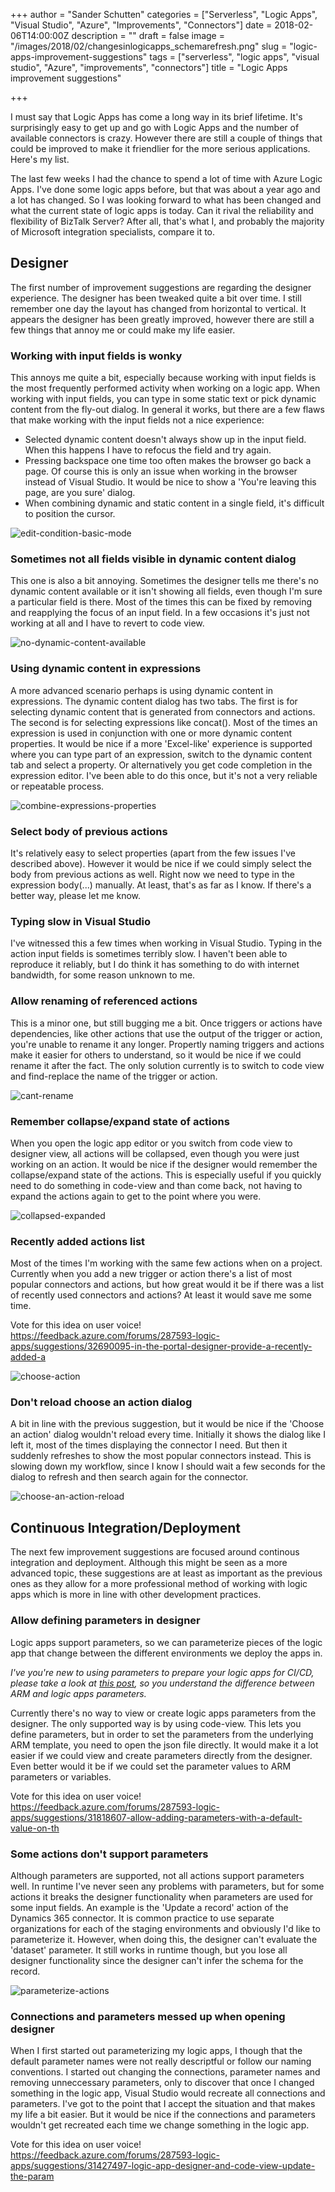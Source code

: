 +++
author = "Sander Schutten"
categories = ["Serverless", "Logic Apps", "Visual Studio", "Azure", "Improvements", "Connectors"]
date = 2018-02-06T14:00:00Z
description = ""
draft = false
image = "/images/2018/02/changesinlogicapps_schemarefresh.png"
slug = "logic-apps-improvement-suggestions"
tags = ["serverless", "logic apps", "visual studio", "Azure", "improvements", "connectors"]
title = "Logic Apps improvement suggestions"

+++


I must say that Logic Apps has come a long way in its brief lifetime. It's surprisingly easy to get up and go with Logic Apps and the number of available connectors is crazy. However there are still a couple of things that could be improved to make it friendlier for the more serious applications. Here's my list.

The last few weeks I had the chance to spend a lot of time with Azure Logic Apps. I've done some logic apps before, but that was about a year ago and a lot has changed. So I was looking forward to what has been changed and what the current state of logic apps is today. Can it rival the reliability and flexibility of BizTalk Server? After all, that's what I, and probably the majority of Microsoft integration specialists, compare it to.

## Designer
The first number of improvement suggestions are regarding the designer experience. The designer has been tweaked quite a bit over time. I still remember one day the layout has changed from horizontal to vertical. It appears the designer has been greatly improved, however there are still a few things that annoy me or could make my life easier.

### Working with input fields is wonky
This annoys me quite a bit, especially because working with input fields is the most frequently performed activity when working on a logic app. When working with input fields, you can type in some static text or pick dynamic content from the fly-out dialog. In general it works, but there are a few flaws that make working with the input fields not a nice experience:

- Selected dynamic content doesn't always show up in the input field. When this happens I have to refocus the field and try again.
- Pressing backspace one time too often makes the browser go back a page. Of course this is only an issue when working in the browser instead of Visual Studio. It would be nice to show a 'You're leaving this page, are you sure' dialog.
- When combining dynamic and static content in a single field, it's difficult to position the cursor.

![edit-condition-basic-mode](/images/2018/01/edit-condition-basic-mode.png)

### Sometimes not all fields visible in dynamic content dialog
This one is also a bit annoying. Sometimes the designer tells me there's no dynamic content available or it isn't showing all fields, even though I'm sure a particular field is there. Most of the times this can be fixed by removing and reapplying the focus of an input field. In a few occasions it's just not working at all and I have to revert to code view.

![no-dynamic-content-available](/images/2018/01/no-dynamic-content-available.png)

### Using dynamic content in expressions
A more advanced scenario perhaps is using dynamic content in expressions. The dynamic content dialog has two tabs. The first is for selecting dynamic content that is generated from connectors and actions. The second is for selecting expressions like concat(). Most of the times an expression is used in conjunction with one or more dynamic content properties. It would be nice if a more 'Excel-like' experience is supported where you can type part of an expression, switch to the dynamic content tab and select a property. Or alternatively you get code completion in the expression editor. I've been able to do this once, but it's not a very reliable or repeatable process.

![combine-expressions-properties](/images/2018/02/combine-expressions-properties.PNG)

### Select body of previous actions
It's relatively easy to select properties (apart from the few issues I've described above). However it would be nice if we could simply select the body from previous actions as well. Right now we need to type in the expression body(...) manually. At least, that's as far as I know. If there's a better way, please let me know.

### Typing slow in Visual Studio
I've witnessed this a few times when working in Visual Studio. Typing in the action input fields is sometimes terribly slow. I haven't been able to reproduce it reliably, but I do think it has something to do with internet bandwidth, for some reason unknown to me.

### Allow renaming of referenced actions
This is a minor one, but still bugging me a bit. Once triggers or actions have dependencies, like other actions that use the output of the trigger or action, you're unable to rename it any longer. Propertly naming triggers and actions make it easier for others to understand, so it would be nice if we could rename it after the fact. The only solution currently is to switch to code view and find-replace the name of the trigger or action.

![cant-rename](/images/2018/02/cant-rename.png)

### Remember collapse/expand state of actions
When you open the logic app editor or you switch from code view to designer view, all actions will be collapsed, even though you were just working on an action. It would be nice if the designer would remember the collapse/expand state of the actions. This is especially useful if you quickly need to do something in code-view and than come back, not having to expand the actions again to get to the point where you were.

![collapsed-expanded](/images/2018/02/collapsed-expanded.png)

### Recently added actions list
Most of the times I'm working with the same few actions when on a project. Currently when you add a new trigger or action there's a list of most popular connectors and actions, but how great would it be if there was a list of recently used connectors and actions? At least it would save me some time.

Vote for this idea on user voice!
https://feedback.azure.com/forums/287593-logic-apps/suggestions/32690095-in-the-portal-designer-provide-a-recently-added-a

![choose-action](/images/2018/02/choose-action.png)

### Don't reload choose an action dialog
A bit in line with the previous suggestion, but it would be nice if the 'Choose an action' dialog wouldn't reload every time. Initially it shows the dialog like I left it, most of the times displaying the connector I need. But then it suddenly refreshes to show the most popular connectors instead. This is slowing down my workflow, since I know I should wait a few seconds for the dialog to refresh and then search again for the connector.

![choose-an-action-reload](/images/2018/02/choose-an-action-reload.gif)

## Continuous Integration/Deployment
The next few improvement suggestions are focused around continous integration and deployment. Although this might be seen as a more advanced topic, these suggestions are at least as important as the previous ones as they allow for a more professional method of working with logic apps which is more in line with other development practices.

### Allow defining parameters in designer
Logic apps support parameters, so we can parameterize pieces of the logic app that change between the different environments we deploy the apps in.

*I've you're new to using parameters to prepare your logic apps for CI/CD, please take a look at [this post](https://blog.kloud.com.au/2017/09/09/mixing-parameters-in-logic-apps-with-arm-template/), so you understand the difference between ARM and logic apps parameters.*

Currently there's no way to view or create logic apps parameters from the designer. The only supported way is by using code-view. This lets you define parameters, but in order to set the parameters from the underlying ARM template, you need to open the json file directly. It would make it a lot easier if we could view and create parameters directly from the designer. Even better would it be if we could set the parameter values to ARM parameters or variables.

Vote for this idea on user voice!
https://feedback.azure.com/forums/287593-logic-apps/suggestions/31818607-allow-adding-parameters-with-a-default-value-on-th

### Some actions don't support parameters
Although parameters are supported, not all actions support parameters well. In runtime I've never seen any problems with parameters, but for some actions it breaks the designer functionality when parameters are used for some input fields. An example is the 'Update a record' action of the Dynamics 365 connector. It is common practice to use separate organizations for each of the staging environments and obviously I'd like to parameterize it. However, when doing this, the designer can't evaluate the 'dataset' parameter. It still works in runtime though, but you lose all designer functionality since the designer can't infer the schema for the record.

![parameterize-actions](/images/2018/02/parameterize-actions.png)

### Connections and parameters messed up when opening designer
When I first started out parameterizing my logic apps, I though that the default parameter names were not really descriptful or follow our naming conventions. I started out changing the connections, parameter names and removing unneccessary parameters, only to discover that once I changed something in the logic app, Visual Studio would recreate all connections and parameters. I've got to the point that I accept the situation and that makes my life a bit easier. But it would be nice if the connections and parameters wouldn't get recreated each time we change something in the logic app.

Vote for this idea on user voice!
https://feedback.azure.com/forums/287593-logic-apps/suggestions/31427497-logic-app-designer-and-code-view-update-the-param

